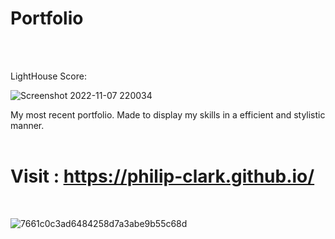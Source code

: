 # Portfolio

<br>
<br>

LightHouse Score:

![Screenshot 2022-11-07 220034](https://user-images.githubusercontent.com/56705400/200464970-2d801697-250d-493e-b5a4-22336d61251a.png)


My most recent portfolio. Made to display my skills in a efficient and stylistic manner.
<br>
<br>

# Visit : https://philip-clark.github.io/

<br>

![7661c0c3ad6484258d7a3abe9b55c68d](https://user-images.githubusercontent.com/56705400/229685389-5267c5ba-b96f-405a-92fd-aa42cc8cc441.jpg)
